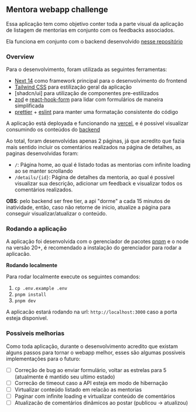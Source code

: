 ## Mentora webapp challenge

Essa aplicação tem como objetivo conter toda a parte visual da aplicação de listagem de mentorias em conjunto com os feedbacks associados.

Ela funciona em conjunto com o backend desenvolvido [nesse repositório](https://github.com/ppessanhadev/mentora-backend-challenge/tree/main)

### Overview

Para o desenvolvimento, foram utilizada as seguintes ferramentas:

- [Next 14](https://nextjs.org/docs) como framework principal para o desenvolvimento do frontend
- [Tailwind CSS](https://django-ninja.dev/) para estilização geral da aplicação
- [shadcn/ui] para utilização de componentes pre-estilizados
- [zod](https://zod.dev/) e [react-hook-form](https://react-hook-form.com/) para lidar com formulários de maneira simplificada
- [prettier](https://prettier.io/) + [eslint](https://eslint.org/) para manter uma formatação consistente do código

A aplicação está deployada e funcionando na [vercel](https://render.com/), e é possivel visualizar consumindo os conteúdos do [backend](https://mentora-backend-challenge.onrender.com/api/docs)

Ao total, foram desenvolvidas apenas 2 páginas, já que acredito que fazia mais sentido incluir os comentários realizados na página de detalhes, as paginas desenvolvidas foram:

- `/`: Página home, ao qual é listado todas as mentorias com infinite loading ao se manter scrollando
- `/details/{id}`: Página de detalhes da mentoria, ao qual é possivel visualizar sua descrição, adicionar um feedback e visualizar todos os comentários realizados.

**OBS**: pelo backend ser free tier, a api "dorme" a cada 15 minutos de inatividade, então, caso não retorne de inicio, atualize a página para conseguir visualizar/atualizar o conteúdo.

### Rodando a aplicação

A aplicação foi desenvolvida com o gerenciador de pacotes [pnpm](https://pnpm.io/pt/) e o node na versão 20+, é recomendado a instalação do gerenciador para rodar a aplicacão.

**Rodando localmente**

Para rodar localmente execute os seguintes comandos:

1. `cp .env.example .env`
2. `pnpm install`
3. `pnpm dev`

A aplicacão estará rodando na url: `http://localhost:3000` caso a porta esteja disponivel.

### Possiveis melhorias

Como toda aplicação, durante o desenvolvimento acredito que existam alguns passos para tornar o webapp melhor, esses são algumas possiveis implementações para o futuro:

- [ ] Correção de bug ao enviar formulário, voltar as estrelas para 5 (atualmente é mantido seu ultimo estado)
- [ ] Correcão de timeout caso a API esteja em modo de hibernação
- [ ] Virtualizar conteúdo listado em relacão as mentorias
- [ ] Paginar com infinite loading e virtualizar conteúdo de comentários
- [ ] Atualizacão de comentários dinâmicos ao postar (publicou -> atualizou)
